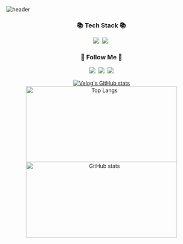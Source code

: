 ![header](https://capsule-render.vercel.app/api?type=waving&color=timeGradient&text=Welcome%20to%20Dajeong's%20GitHub%20👋&animation=twinkling&fontSize=35&fontAlignY=40&fontAlign=60&height=250&width=500)

<h3 align="center">📚 Tech Stack 📚</h3>
<p align="center">
  <img src="https://img.shields.io/badge/Python-3766AB?style=flat-square&logo=Python&logoColor=white"/></a>&nbsp 
  <img src="https://img.shields.io/badge/Mysql-E6B91E?style=flat-square&logo=MySql&logoColor=white"/></a>&nbsp 
  

<h3 align="center">🌈 Follow Me 🌈</h3>
<p align="center">
  <a href="https://velog.io/@carrot94"><img src="https://img.shields.io/badge/Tech%20Blog-11B48A?style=flat-square&logo=Vimeo&logoColor=white&link=https://velog.io/@carrot94"/></a>&nbsp
  <a href="https://blog.naver.com/cocoding_carrot"><img src="https://img.shields.io/badge/Naverblog-E4405F?style=flat-square&logo=Naverblog&logoColor=white"/></a>&nbsp;
  <a href="mailto:ekwjd94913@gmail.com"><img src="https://img.shields.io/badge/Gmail-d14836?style=flat-square&logo=Gmail&logoColor=white&link=kimhyein7110@gmail.com"/></a>
</p>


<div align="center">
  <a href="https://github.com/carrot94/velog-readme-stats">
    <img src="https://velog-readme-stats.vercel.app/api?name=carrot94" alt="Velog's GitHub stats">
  </a>
</div>
  
<div align="center">
  <a href="https://github.com/anuraghazra/github-readme-stats">
    <img src="https://github-readme-stats.vercel.app/api/top-langs/?username=DAJEONGHADA" alt="Top Langs" width="400" height="200" style="display: inline-block;">
  </a>
  <img src="https://github-readme-stats.vercel.app/api?username=DAJEONGHADA&show_icons=true&theme=buefy" alt="GitHub stats" width="400" height="200" style="display: inline-block;">
</div>

